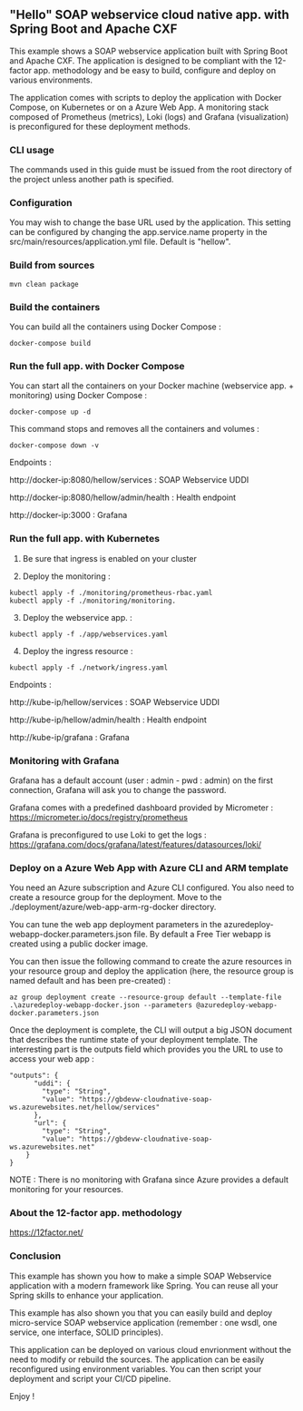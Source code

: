 ## "Hello" SOAP webservice cloud native app. with Spring Boot and Apache CXF

This example shows a SOAP webservice application built with Spring Boot and Apache CXF. The application is designed to be compliant with the 12-factor app. methodology and be easy to build, configure and deploy on various environments.

The application comes with scripts to deploy the application with Docker Compose, on Kubernetes or on a Azure Web App. A monitoring stack composed of Prometheus (metrics), Loki (logs) and Grafana (visualization) is preconfigured for these deployment methods.

### CLI usage

The commands used in this guide must be issued from the root directory of the project unless another path is specified.

### Configuration

You may wish to change the base URL used by the application. This setting can be configured by changing the app.service.name property in the src/main/resources/application.yml file. Default is "hellow".

### Build from sources

```
mvn clean package
```

### Build the containers

You can build all the containers using Docker Compose : 

```
docker-compose build
```

### Run the full app. with Docker Compose

You can start all the containers on your Docker machine (webservice app. + monitoring) using Docker Compose :

```
docker-compose up -d
```

This command stops and removes all the containers and volumes :

```
docker-compose down -v
```

Endpoints :

http://docker-ip:8080/hellow/services : SOAP Webservice UDDI

http://docker-ip:8080/hellow/admin/health : Health endpoint

http://docker-ip:3000 : Grafana

### Run the full app. with Kubernetes

1. Be sure that ingress is enabled on your cluster

2. Deploy the monitoring :

```
kubectl apply -f ./monitoring/prometheus-rbac.yaml
kubectl apply -f ./monitoring/monitoring.
```

3. Deploy the webservice app. :

```
kubectl apply -f ./app/webservices.yaml
```

4. Deploy the ingress resource :

```
kubectl apply -f ./network/ingress.yaml
```

Endpoints :

http://kube-ip/hellow/services : SOAP Webservice UDDI

http://kube-ip/hellow/admin/health : Health endpoint

http://kube-ip/grafana : Grafana

### Monitoring with Grafana

Grafana has a default account (user : admin - pwd : admin) on the first connection, Grafana will ask you to change the password.

Grafana comes with a predefined dashboard provided by Micrometer : https://micrometer.io/docs/registry/prometheus

Grafana is preconfigured to use Loki to get the logs : https://grafana.com/docs/grafana/latest/features/datasources/loki/


### Deploy on a Azure Web App with Azure CLI and ARM template

You need an Azure subscription and Azure CLI configured. You also need to create a resource group for the deployment. Move to the ./deployment/azure/web-app-arm-rg-docker directory.

You can tune the web app deployment parameters in the azuredeploy-webapp-docker.parameters.json file. By default a Free Tier webapp is created using a public docker image.

You can then issue the following command to create the azure resources in your resource group and deploy the application (here, the resource group is named default and has been pre-created) :

```
az group deployment create --resource-group default --template-file .\azuredeploy-webapp-docker.json --parameters @azuredeploy-webapp-docker.parameters.json
```

Once the deployment is complete, the CLI will output a big JSON document that describes the runtime state of your deployment template. The interresting part is the outputs field which provides you the URL to use to access your web app :

```
"outputs": {
      "uddi": {
        "type": "String",
        "value": "https://gbdevw-cloudnative-soap-ws.azurewebsites.net/hellow/services"
      },
      "url": {
        "type": "String",
        "value": "https://gbdevw-cloudnative-soap-ws.azurewebsites.net"
    }
}
```

NOTE : There is no monitoring with Grafana since Azure provides a default monitoring for your resources.

### About the 12-factor app. methodology

https://12factor.net/

### Conclusion

This example has shown you how to make a simple SOAP Webservice application with a modern framework like Spring. You can reuse all your Spring skills to enhance your application.

This example has also shown you that you can easily build and deploy micro-service SOAP webservice application (remember : one wsdl, one service, one interface, SOLID principles).

This application can be deployed on various cloud envrionment without the need to modify or rebuild the sources. The application can be easily reconfigured using environment variables. You can then script your deployment and script your CI/CD pipeline. 

Enjoy !